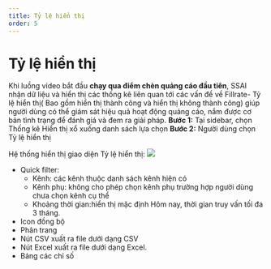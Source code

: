 ```yaml
---
title: Tỷ lệ hiển thị
order: 5
---
```

# Tỷ lệ hiển thị
Khi luồng video bắt đầu **chạy qua điểm chèn quảng cáo đầu tiên**, SSAI nhận dữ liệu và hiển thị các thống kê liên quan tới các vấn đề về Fillrate- Tỷ lệ hiển thị( Bao gồm hiển thị thành công và hiển thị không thành công) giúp người dùng có thể giám sát hiệu quả hoạt động quảng cáo, nắm được cơ bản tình trạng để đánh giá và đem ra giải pháp. **Bước 1:** Tại sidebar, chọn Thống kê Hiển thị xổ xuống danh sách lựa chọn **Bước 2:** Người dùng chọn Tỷ lệ hiển thị

Hệ thống hiển thị giao diện Tỷ lệ hiển thị: ![](../image/ui-fillrate.png)
* Quick filter:
    * Kênh: các kênh thuộc danh sách kênh hiện có
    * Kênh phụ: không cho phép chọn kênh phụ trường hợp người dùng chưa chọn kênh cụ thể
    * Khoảng thời gian:hiển thị mặc định Hôm nay, thời gian truy vấn tối đa 3 tháng.
* Icon đồng bộ
* Phân trang
* Nút CSV xuất ra file dưới dạng CSV
* Nút Excel xuất ra file dưới dạng Excel.
* Bảng các chỉ số 